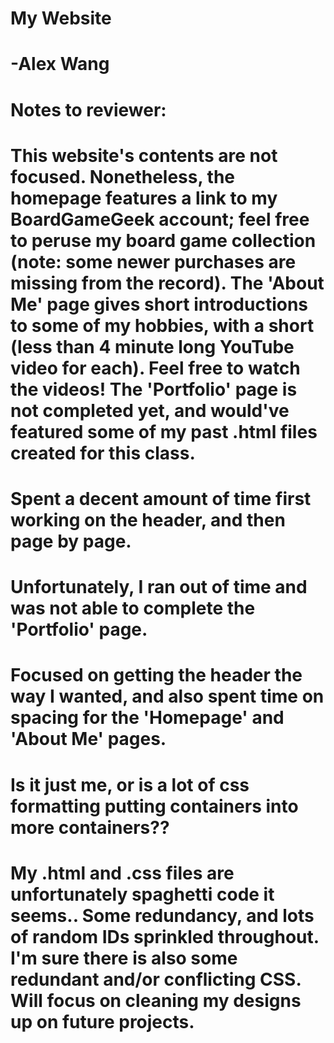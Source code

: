 # My Website
#     -Alex Wang

# Notes to reviewer:

# This website's contents are not focused. Nonetheless, the homepage features a link to my BoardGameGeek account; feel free to peruse my board game collection (note: some newer purchases are missing from the record). The 'About Me' page gives short introductions to some of my hobbies, with a short (less than 4 minute long YouTube video for each). Feel free to watch the videos! The 'Portfolio' page is not completed yet, and would've featured some of my past .html files created for this class.

# Spent a decent amount of time first working on the header, and then page by page.
# Unfortunately, I ran out of time and was not able to complete the 'Portfolio' page.
# Focused on getting the header the way I wanted, and also spent time on spacing for the 'Homepage' and 'About Me' pages.

# Is it just me, or is a lot of css formatting putting containers into more containers??

# My .html and .css files are unfortunately spaghetti code it seems.. Some redundancy, and lots of random IDs sprinkled throughout. I'm sure there is also some redundant and/or conflicting CSS. Will focus on cleaning my designs up on future projects.